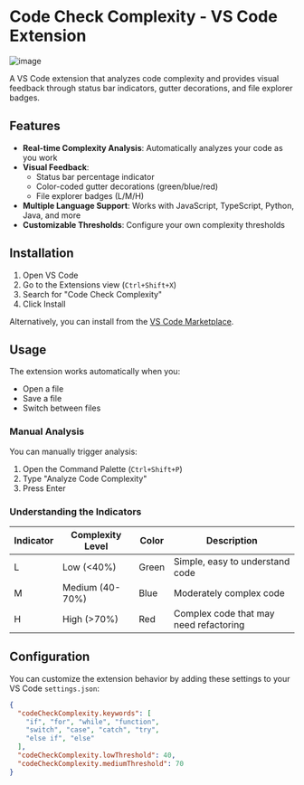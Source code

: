 # Code Check Complexity - VS Code Extension

![image](https://github.com/user-attachments/assets/b2fa8086-68e3-41b0-abe8-05a75f517289)


A VS Code extension that analyzes code complexity and provides visual feedback through status bar indicators, gutter decorations, and file explorer badges.

## Features

- **Real-time Complexity Analysis**: Automatically analyzes your code as you work
- **Visual Feedback**:
  - Status bar percentage indicator
  - Color-coded gutter decorations (green/blue/red)
  - File explorer badges (L/M/H)
- **Multiple Language Support**: Works with JavaScript, TypeScript, Python, Java, and more
- **Customizable Thresholds**: Configure your own complexity thresholds

## Installation

1. Open VS Code
2. Go to the Extensions view (`Ctrl+Shift+X`)
3. Search for "Code Check Complexity"
4. Click Install

Alternatively, you can install from the [VS Code Marketplace](https://marketplace.visualstudio.com/items?itemName=yourname.code-check-complexity).

## Usage

The extension works automatically when you:
- Open a file
- Save a file
- Switch between files

### Manual Analysis

You can manually trigger analysis:
1. Open the Command Palette (`Ctrl+Shift+P`)
2. Type "Analyze Code Complexity"
3. Press Enter

### Understanding the Indicators

| Indicator | Complexity Level | Color | Description |
|-----------|------------------|-------|-------------|
| L | Low (<40%) | Green | Simple, easy to understand code |
| M | Medium (40-70%) | Blue | Moderately complex code |
| H | High (>70%) | Red | Complex code that may need refactoring |

## Configuration

You can customize the extension behavior by adding these settings to your VS Code `settings.json`:

```json
{
  "codeCheckComplexity.keywords": [
    "if", "for", "while", "function", 
    "switch", "case", "catch", "try",
    "else if", "else"
  ],
  "codeCheckComplexity.lowThreshold": 40,
  "codeCheckComplexity.mediumThreshold": 70
}

